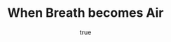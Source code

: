 ---
title: "When Breath becomes Air"
bookCover: "/assets/book-covers/when-breath-becomes-air.jpg"
slug: "when-breath-becomes-air"
bookAuthor: "Paul Kalanithi"
rating: 10
done: false
tags: []
summary: false
detailesNotes: false
amazonLink: ""
author:
  name: Rico Trebeljahr
  picture: "/assets/blog/profile.jpeg"
---